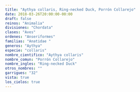 ```yaml
---
title: "Aythya collaris, Ring-necked Duck, Porrón Collarejo"
date: 2018-03-26T20:00:00-00:00
draft: false
reinos: "Animalia"
divisiones: "Chordata"
clases: "Aves"
ordenes: "Anseriformes"
familias: "Anatidae "
generos: "Aythya"
especie: "collaris"
nombre_cientifico: "Aythya collaris"
nombre_comun: "Porrón Collarejo"
nombre_ingles: "Ring-necked Duck"
otros_nombres: ""
garrigues: "32"
vista: true
los_cielos: true
---
```

